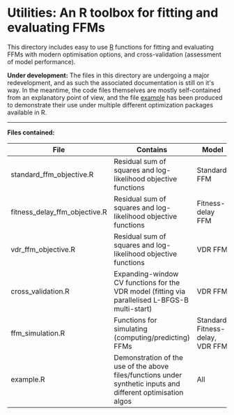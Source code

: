 # Utilities: An R toolbox for fitting and evaluating FFMs

This directory includes easy to use [R](https://www.r-project.org/) functions for fitting and evaluating FFMs with modern optimisation options, and cross-validation (assessment of model performance).  
  
**Under development:** The files in this directory are undergoing a major redevelopment, and as such the associated documentation is still on it's way. In the meantime, the code files themselves are mostly self-contained from an explanatory point of view, and the file [example](example.R) has been produced to demonstrate their use under multiple different optimization packages available in R.

***

**Files contained:**

| File | Contains | Model | Function name | Package dependencies |
|-|-|-|-|-|
| standard_ffm_objective.R | Residual sum of squares and log-likelihood objective functions | Standard FFM | `standardObjectiveSS`, `standardObjectiveLL` | - |
| fitness_delay_ffm_objective.R | Residual sum of squares and log-likelihood objective functions | Fitness-delay FFM | `fitnessDelayObjectiveSS`, `fitnessDelayObjectiveLL` | - |
| vdr_ffm_objective.R | Residual sum of squares and log-likelihood objective functions | VDR FFM | `vdrObjectiveSS`, `vdrObjectiveLL` | - |
| cross_validation.R | Expanding-window CV functions for the VDR model (fitting via parallelised L-BFGS-B multi-start) | VDR FFM | `vdrCrossValidate` | Packages: `optimx`,`caret`,`RcppAlgos`,`parallel`,`doSNOW`,`foreach` |
| ffm_simulation.R | Functions for simulating (computing/predicting) FFMs | Standard, Fitness-delay, VDR FFM | `standardPredict`, `fitnessDelayPredict`, `vdrPredict` | - |
| example.R | Demonstration of the use of the above files/functions under synthetic inputs and different optimisation algos | All | N/A | Packages: `optimx`, `GA`, `pso`,`cmaes`,`DEoptim` |
